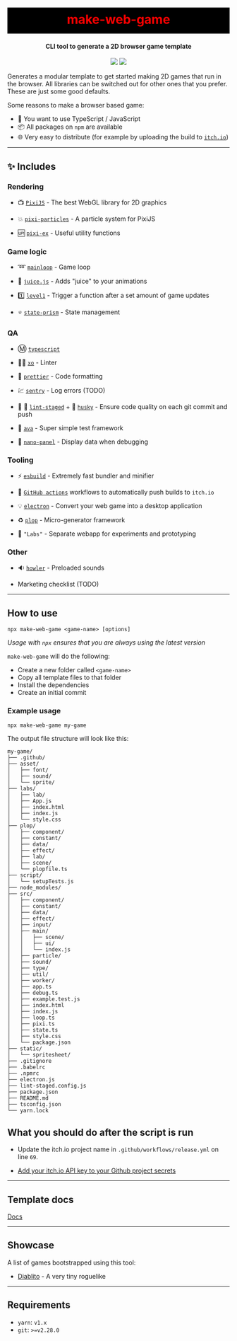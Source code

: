 <h1 align="center" style="background-color: black; color:red; padding: 10px 0 15px 0">
  make-web-game
</h1>
<h4 align="center">
  CLI tool to generate a 2D browser game template
</h4>
<div align="center">
  <img src="https://badgen.net/npm/v/make-web-game?icon=npm" />
  <!-- <img src="https://badgen.net/npm/dw/make-web-game?icon=npm" /> -->
  <img src="https://badgen.net/github/last-commit/sajmoni/make-web-game?icon=github" />
</div>

Generates a modular template to get started making 2D games that run in the browser. All libraries can be switched out for other ones that you prefer. These are just some good defaults.

Some reasons to make a browser based game:

  - :rocket: You want to use TypeScript / JavaScript
  - :package: All packages on `npm` are available
  - :globe_with_meridians: Very easy to distribute (for example by uploading the build to [`itch.io`](https://itch.io/))

---

## :sparkles: Includes

### Rendering

- :tv: [`PixiJS`](https://github.com/pixijs/pixi.js) - The best WebGL library for 2D graphics

- :boom: [`pixi-particles`](https://github.com/pixijs/pixi-particles) - A particle system for PixiJS

- :up: [`pixi-ex`](https://github.com/sajmoni/pixi-ex) - Useful utility functions

### Game logic

- :loop: [`mainloop`](https://github.com/IceCreamYou/MainLoop.js) - Game loop

- :tropical_drink: [`juice.js`](https://github.com/rymdkraftverk/juice.js) - Adds "juice" to your animations

- :one: [`level1`](https://github.com/rymdkraftverk/level1) - Trigger a function after a set amount of game updates

- :star: [`state-prism`](https://github.com/sajmoni/state-prism) - State management

### QA

- :m: [`typescript`](https://github.com/microsoft/TypeScript)

- :policeman: [`xo`](https://github.com/xojs/xo) - Linter

- :nail_care: [`prettier`](https://github.com/prettier/prettier) - Code formatting

- :chart: [`sentry`](https://sentry.io/) - Log errors (TODO)

- :no_entry_sign: :poop: [`lint-staged`](https://github.com/okonet/lint-staged) + :dog: [`husky`](https://github.com/typicode/husky) - Ensure code quality on each git commit and push

- :straight_ruler: [`ava`](https://github.com/avajs/ava) - Super simple test framework

- :eyes: [`nano-panel`](https://github.com/sajmoni/nano-panel) - Display data when debugging

### Tooling

- :zap: [`esbuild`](https://github.com/evanw/esbuild) - Extremely fast bundler and minifier

- :red_circle: [`GitHub actions`](https://github.com/features/actions) workflows to automatically push builds to `itch.io`

- :bulb: [`electron`](https://github.com/electron/electron) - Convert your web game into a desktop application

- :recycle: [`plop`](https://github.com/plopjs/plop) - Micro-generator framework

- :microscope: `"Labs"` - Separate webapp for experiments and prototyping

### Other

- :sound: [`howler`](https://github.com/goldfire/howler.js/) - Preloaded sounds

* Marketing checklist (TODO)

---

## How to use

```shell
npx make-web-game <game-name> [options]
```

_Usage with `npx` ensures that you are always using the latest version_

`make-web-game` will do the following:

- Create a new folder called `<game-name>`
- Copy all template files to that folder
- Install the dependencies
- Create an initial commit

### Example usage

```
npx make-web-game my-game
```

The output file structure will look like this:

```
my-game/
├── .github/
├── asset/
│   ├── font/
│   ├── sound/
│   └── sprite/
├── labs/
│   ├── lab/
│   ├── App.js
│   ├── index.html
│   ├── index.js
│   └── style.css
├── plop/
│   ├── component/
│   ├── constant/
│   ├── data/
│   ├── effect/
│   ├── lab/
│   ├── scene/
│   └── plopfile.ts
├── script/
│   └── setupTests.js
├── node_modules/
├── src/
│   ├── component/
│   ├── constant/
│   ├── data/
│   ├── effect/
│   ├── input/
│   ├── main/
│   │   ├── scene/
│   │   ├── ui/
│   │   └── index.js
│   ├── particle/
│   ├── sound/
│   ├── type/
│   ├── util/
│   ├── worker/
│   ├── app.ts
│   ├── debug.ts
│   ├── example.test.js
│   ├── index.html
│   ├── index.js
│   ├── loop.ts
│   ├── pixi.ts
│   ├── state.ts
│   ├── style.css
│   └── package.json
├── static/
│   └── spritesheet/
├── .gitignore
├── .babelrc
├── .npmrc
├── electron.js
├── lint-staged.config.js
├── package.json
├── README.md
├── tsconfig.json
└── yarn.lock
```

<!-- ## Options

`--verbose` (TODO)

Display full output. Good for debugging. -->

## What you should do after the script is run

- Update the itch.io project name in `.github/workflows/release.yml` on line `69`.

- [Add your itch.io API key to your Github project secrets](https://itch.io/docs/butler/login.html)

<!-- - Set Sentry URL. -->

<!-- - Suggestion: Make the `release` branch protected so that you don't accidentally push to it. -->

---

## Template docs

[Docs](template/folder/README.md)

---

## Showcase

A list of games bootstrapped using this tool:

- [Diablito](https://rymdkraftverk.itch.io/diablito) - A very tiny roguelike

---

## Requirements

 - `yarn`: `v1.x`
 - `git`: `>=v2.28.0`
